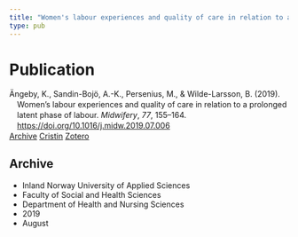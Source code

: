 ```yaml
---
title: "Women's labour experiences and quality of care in relation to a prolonged latent phase of labour"
type: pub
---
```

<h1>Publication</h1>
<article id="csl-bib-container-IGZ9RED7" class="csl-bib-container">
  <div class="csl-bib-body" style="line-height: 1.35; padding-left: 1em; text-indent:-1em;">
  <div class="csl-entry">&#xC4;ngeby, K., Sandin-Boj&#xF6;, A.-K., Persenius, M., &amp; Wilde-Larsson, B. (2019). Women&#x2019;s labour experiences and quality of care in relation to a prolonged latent phase of labour. <i>Midwifery</i>, <i>77</i>, 155&#x2013;164. <a href="https://doi.org/10.1016/j.midw.2019.07.006">https://doi.org/10.1016/j.midw.2019.07.006</a></div>
</div>
  <div class="csl-bib-buttons">
    <a href="#taxonomy-article-IGZ9RED7" class="csl-bib-button">Archive</a>
    <a href="https://app.cristin.no/results/show.jsf?id=1719246" alt="Cristin URL" class="csl-bib-button">Cristin</a>
    <a href="http://zotero.org/groups/5022929/items/IGZ9RED7" alt="Zotero URL" class="csl-bib-button">Zotero</a>
  </div>
  <div id="csl-bib-meta-container-IGZ9RED7"></div>
</article>
<div id="csl-bib-meta-IGZ9RED7" class="csl-bib-meta">
  <article id="taxonomy-article-IGZ9RED7" class="taxonomy-article">
    <h1>Archive</h1>
    <ul>
      <li>Inland Norway University of Applied Sciences</li>
      <li>Faculty of Social and Health Sciences</li>
      <li>Department of Health and Nursing Sciences</li>
      <li>2019</li>
      <li>August</li>
    </ul>
  </article>
</div>
